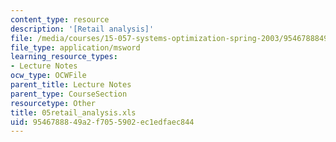 ```yaml
---
content_type: resource
description: '[Retail analysis]'
file: /media/courses/15-057-systems-optimization-spring-2003/9546788849a2f7055902ec1edfaec844_05retail_analysis.xls
file_type: application/msword
learning_resource_types:
- Lecture Notes
ocw_type: OCWFile
parent_title: Lecture Notes
parent_type: CourseSection
resourcetype: Other
title: 05retail_analysis.xls
uid: 95467888-49a2-f705-5902-ec1edfaec844
---
```


